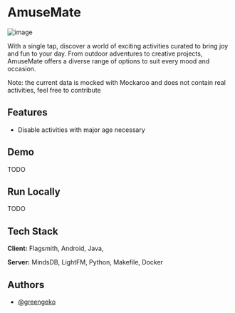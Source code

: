 
# AmuseMate
![image](https://github.com/greengeko/amuseMate/assets/25327740/64d74929-0bd0-47b3-a13a-5f86e928872f)

With a single tap, discover a world of exciting activities curated to bring joy and fun to your day. From outdoor adventures to creative projects, AmuseMate offers a diverse range of options to suit every mood and occasion.

Note: the current data is mocked with Mockaroo and does not contain real activities, feel free to contribute

## Features

- Disable activities with major age necessary

## Demo

TODO


## Run Locally

TODO


## Tech Stack

**Client:** Flagsmith, Android, Java,

**Server:** MindsDB, LightFM, Python, Makefile, Docker

## Authors

- [@greengeko](https://www.github.com/greengeko)

